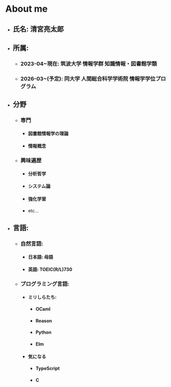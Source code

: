 # About me

* ## 氏名: 清宮亮太郎
* ## 所属: 
  * ### 2023-04~現在: 筑波大学 情報学群 知識情報・図書館学類
  * ### 2026-03~(予定): 同大学 人間総合科学学術院 情報学学位プログラム
* ## 分野
  * ### 専門
    * #### 図書館情報学の理論
    * #### 情報概念
  * ### 興味遍歴
    * #### 分析哲学
    * #### システム論
    * #### 強化学習
    * etc...
* ## 言語:
  * ### 自然言語:
    * #### 日本語: 母語
    * #### 英語: TOEIC(R/L)730
  * ### プログラミング言語:
    * #### ミリしらたち:
      * #### OCaml
      * #### Reason
      * #### Python
      * #### Elm
    * #### 気になる
      * #### TypeScript
      * #### C


